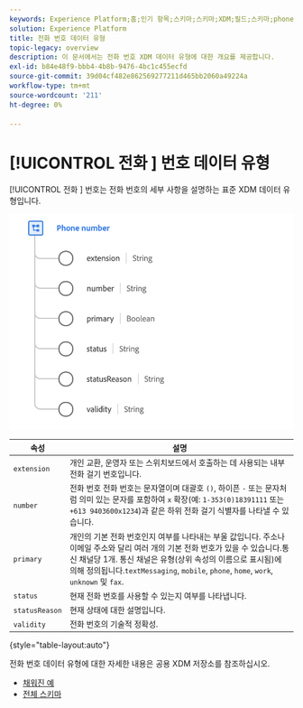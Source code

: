```yaml
---
keywords: Experience Platform;홈;인기 항목;스키마;스키마;XDM;필드;스키마;phoneNumber;xdm:phoneNumber;데이터 유형;데이터 유형;
solution: Experience Platform
title: 전화 번호 데이터 유형
topic-legacy: overview
description: 이 문서에서는 전화 번호 XDM 데이터 유형에 대한 개요를 제공합니다.
exl-id: b84e48f9-bbb4-4b8b-9476-4bc1c455ecfd
source-git-commit: 39d04cf482e862569277211d465bb2060a49224a
workflow-type: tm+mt
source-wordcount: '211'
ht-degree: 0%

---
```


# [!UICONTROL 전화 ] 번호 데이터 유형

[!UICONTROL 전화 ] 번호는 전화 번호의 세부 사항을 설명하는 표준 XDM 데이터 유형입니다.

<img src="../images/data-types/phone-number.png" width="600" /><br />

| 속성 | 설명 |
| --- | --- |
| `extension` | 개인 교환, 운영자 또는 스위치보드에서 호출하는 데 사용되는 내부 전화 걸기 번호입니다. |
| `number` | 전화 번호 전화 번호는 문자열이며 대괄호 `()`, 하이픈 `-` 또는 문자처럼 의미 있는 문자를 포함하여 `x` 확장(예: `1-353(0)18391111` 또는 `+613 9403600x1234`)과 같은 하위 전화 걸기 식별자를 나타낼 수 있습니다. |
| `primary` | 개인의 기본 전화 번호인지 여부를 나타내는 부울 값입니다. 주소나 이메일 주소와 달리 여러 개의 기본 전화 번호가 있을 수 있습니다.통신 채널당 1개. 통신 채널은 유형(상위 속성의 이름으로 표시됨)에 의해 정의됩니다.`textMessaging`, `mobile`, `phone`, `home`, `work`, `unknown` 및 `fax`. |
| `status` | 현재 전화 번호를 사용할 수 있는지 여부를 나타냅니다. |
| `statusReason` | 현재 상태에 대한 설명입니다. |
| `validity` | 전화 번호의 기술적 정확성. |

{style=&quot;table-layout:auto&quot;}

전화 번호 데이터 유형에 대한 자세한 내용은 공용 XDM 저장소를 참조하십시오.

* [채워진 예](https://github.com/adobe/xdm/blob/master/components/datatypes/phonenumber.example.1.json)
* [전체 스키마](https://github.com/adobe/xdm/blob/master/components/datatypes/phonenumber.schema.json)
